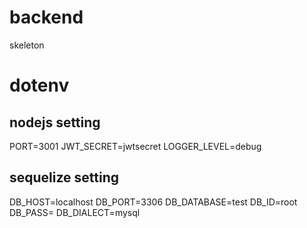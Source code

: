 # backend
skeleton

# dotenv

## nodejs setting ##########
PORT=3001
JWT_SECRET=jwtsecret
LOGGER_LEVEL=debug
## sequelize setting ##########
DB_HOST=localhost
DB_PORT=3306
DB_DATABASE=test
DB_ID=root
DB_PASS=
DB_DIALECT=mysql